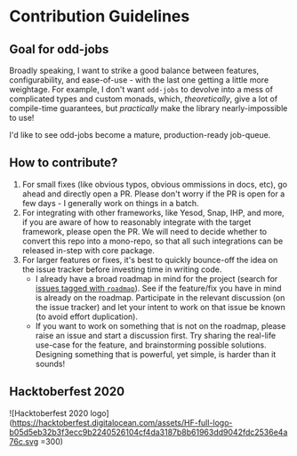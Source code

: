 # Contribution Guidelines

## Goal for odd-jobs

Broadly speaking, I want to strike a good balance between features, configurability, and ease-of-use - with the last one getting a little more weightage. For example, I don't want `odd-jobs` to devolve into a mess of complicated types and custom monads, which, _theoretically_, give a lot of compile-time guarantees, but _practically_ make the library nearly-impossible to use!

I'd like to see odd-jobs become a mature, production-ready job-queue.

## How to contribute?

1. For small fixes (like obvious typos, obvious ommissions in docs, etc), go ahead and directly open a PR. Please don't worry if the PR is open for a few days - I generally work on things in a batch.
2. For integrating with other frameworks, like Yesod, Snap, IHP, and more, if you are aware of how to reasonably integrate with the target framework, please open the PR. We will need to decide whether to  convert this repo into a mono-repo, so that all such integrations can be released in-step with core package.
3. For larger features or fixes, it's best to quickly bounce-off the idea on the issue tracker before investing time in writing code. 
    - I already have a broad roadmap in mind for the project (search for [issues tagged with `roadmap`](https://github.com/saurabhnanda/odd-jobs/issues?q=is%3Aissue+is%3Aopen+label%3Aroadmap)). See if the feature/fix you have in mind is already on the roadmap. Participate in the relevant discussion (on the issue tracker) and let your intent to work on that issue be known (to avoid effort duplication).
    - If you want to work on something that is not on the roadmap, please raise an issue and start a discussion first. Try sharing the real-life use-case for the feature, and brainstorming possible solutions. Designing something that is powerful, yet simple, is harder than it sounds!

## Hacktoberfest 2020

![Hacktoberfest 2020 logo](https://hacktoberfest.digitalocean.com/assets/HF-full-logo-b05d5eb32b3f3ecc9b2240526104cf4da3187b8b61963dd9042fdc2536e4a76c.svg =300)


